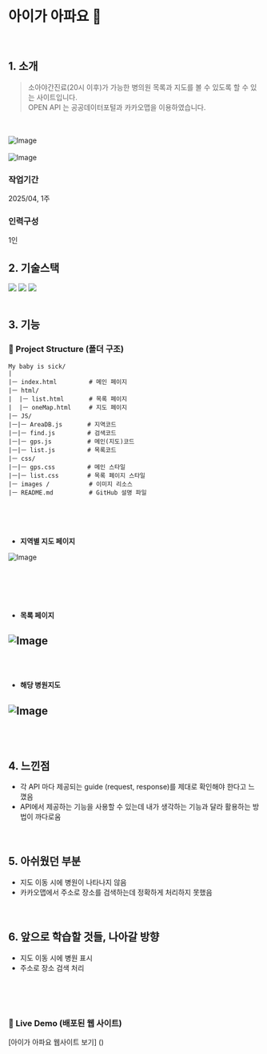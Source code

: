 # 아이가 아파요 🏣
<br />  

## 1. 소개
> 소아야간진료(20시 이후)가 가능한 병의원 목록과 지도를 볼 수 있도록 할 수 있는 사이트입니다. \
OPEN API 는 공공데이터포털과 카카오맵을 이용하였습니다.

<br /> <br />
![Image](https://github.com/user-attachments/assets/b0960e2a-9eec-4163-bde1-26d8b8f3d4d6)
<br /> <br />
![Image](https://github.com/user-attachments/assets/655a7426-2b1b-424c-b7d3-e19e4512e6a8)

### 작업기간
2025/04, 1주
<br />

### 인력구성
1인
<br />

## 2. 기술스택

<img src="https://img.shields.io/badge/JavaScript-F7DF1E?style=for-the-badge&logo=JavaScript&logoColor=black"> <img src="https://img.shields.io/badge/html5-E34F26?style=for-the-badge&logo=html5&logoColor=white">  <img src="https://img.shields.io/badge/css3-1572B6?style=for-the-badge&logo=css3&logoColor=white"><br /><br /> 

## 3. 기능
### 📂 Project Structure (폴더 구조)
```
My baby is sick/
|
|ㅡ index.html         # 메인 페이지
|ㅡ html/      
|  |ㅡ list.html       # 목록 페이지
|  |ㅡ oneMap.html     # 지도 페이지
|ㅡ JS/      
|ㅡ|ㅡ AreaDB.js       # 지역코드
|ㅡ|ㅡ find.js         # 검색코드
|ㅡ|ㅡ gps.js          # 메인(지도)코드
|ㅡ|ㅡ list.js         # 목록코드
|ㅡ css/      
|ㅡ|ㅡ gps.css         # 메인 스타일
|ㅡ|ㅡ list.css        # 목록 페이지 스타일
|ㅡ images /           # 이미지 리소스
|ㅡ README.md          # GitHub 설명 파일
```
<br /><br /><br />

- **지역별 지도 페이지**

![Image](https://github.com/user-attachments/assets/b0960e2a-9eec-4163-bde1-26d8b8f3d4d6)

<br /><br />
--- 
- **목록 페이지**

![Image](https://github.com/user-attachments/assets/655a7426-2b1b-424c-b7d3-e19e4512e6a8)
---
<br /><br />

-  **해당 병원지도**

![Image](https://github.com/user-attachments/assets/aea2fd1e-6278-48a8-b2e3-9a93c3d0fa94)
---
<br /><br />


## 4. 느낀점
- 각 API 마다 제공되는 guide (request, response)를 제대로 확인해야 한다고 느꼈음
- API에서 제공하는 기능을 사용할 수 있는데 내가 생각하는 기능과 달라 활용하는 방법이 까다로움
<br /><br /> <br /> 

## 5. 아쉬웠던 부분
- 지도 이동 시에 병원이 나타나지 않음
- 카카오맵에서 주소로 장소를 검색하는데 정확하게 처리하지 못했음
<br /><br /> <br /> 

## 6. 앞으로 학습할 것들, 나아갈 방향
- 지도 이동 시에 병원 표시
- 주소로 장소 검색 처리

<br /><br /> <br /> 

### 🏣 Live Demo (배포된 웹 사이트)
[아이가 아파요 웹사이트 보기] ()
